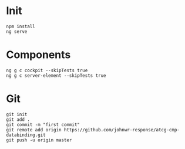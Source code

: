 # Init
```
npm install
ng serve
```

# Components
```
ng g c cockpit --skipTests true
ng g c server-element --skipTests true

```


# Git
```
git init
git add .
git commit -m "first commit"
git remote add origin https://github.com/johnwr-response/atcg-cmp-databinding.git
git push -u origin master
```
